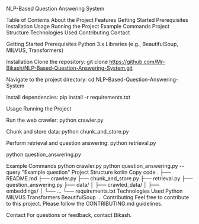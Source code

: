 NLP-Based Question Answering System

Table of Contents
About the Project
Features
Getting Started
Prerequisites
Installation
Usage
Running the Project
Example Commands
Project Structure
Technologies Used
Contributing
Contact


Getting Started
Prerequisites
Python 3.x
Libraries (e.g., BeautifulSoup, MILVUS, Transformers)

Installation
Clone the repository:
git clone https://github.com/Mr-Bikash/NLP-Based-Question-Answering-System.git

Navigate to the project directory:
cd NLP-Based-Question-Answering-System

Install dependencies:
pip install -r requirements.txt

Usage
Running the Project

Run the web crawler:
python crawler.py

Chunk and store data:
python chunk_and_store.py

Perform retrieval and question answering:
python retrieval.py

python question_answering.py

Example Commands
python crawler.py
python question_answering.py --query "Example question"
Project Structure
kotlin
Copy code
.
├── README.md
├── crawler.py
├── chunk_and_store.py
├── retrieval.py
├── question_answering.py
├── data/
│   ├── crawled_data/
│   ├── embeddings/
│   └── ...
└── requirements.txt
Technologies Used
Python
MILVUS
Transformers
BeautifulSoup
...
Contributing
Feel free to contribute to this project. Please follow the CONTRIBUTING.md guidelines.

Contact
For questions or feedback, contact Bikash.